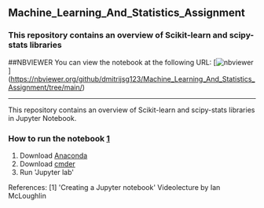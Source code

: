 ## Machine_Learning_And_Statistics_Assignment

### This repository contains an overview of Scikit-learn and scipy-stats libraries

##NBVIEWER
You can view the notebook at the following URL:
[![nbviewer](https://raw.githubusercontent.com/jupyter/design/master/logos/Badges/nbviewer_badge.svg)]
(https://nbviewer.org/github/dmitrijsg123/Machine_Learning_And_Statistics_Assignment/tree/main/)

***
This repository contains an overview of Scikit-learn and scipy-stats libraries in Jupyter Notebook.

### How to run the notebook   [1](https://web.microsoftstream.com/video/acc8d7a4-807c-4db0-9245-eb4a0970ac01)
1. Download [Anaconda](https://docs.anaconda.com/anaconda/install/index.html)
2. Download [cmder](https://cmder.net/)
3. Run 'Jupyter lab'


References: 
[1] 'Creating a Jupyter notebook' Videolecture by Ian McLoughlin

